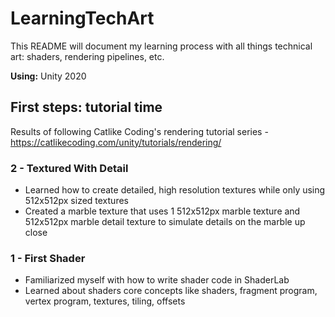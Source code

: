 # LearningTechArt

This README will document my learning process with all things technical art: shaders, rendering pipelines, etc.

**Using:** Unity 2020

## First steps: tutorial time
Results of following Catlike Coding's rendering tutorial series - https://catlikecoding.com/unity/tutorials/rendering/

### 2 - Textured With Detail
- Learned how to create detailed, high resolution textures while only using 512x512px sized textures
- Created a marble texture that uses 1 512x512px marble texture and 512x512px marble detail texture to simulate details on the marble up close

### 1 - First Shader
- Familiarized myself with how to write shader code in ShaderLab
- Learned about shaders core concepts like shaders, fragment program, vertex program, textures, tiling, offsets